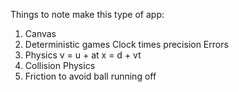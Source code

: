 Things to note make this type of app:

1. Canvas 
2. Deterministic games
    Clock times
    precision Errors
3. Physics 
    v = u + at
    x = d + vt
4. Collision Physics
5. Friction to avoid ball running off